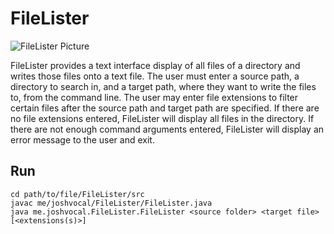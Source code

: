 # FileLister

![FileLister Picture](https://github.com/joshvocal/FileLister/blob/master/example.png)

 FileLister provides a text interface display of all files of a directory
 and writes those files onto a text file. The user must enter a source path,
 a directory to search in, and a target path, where they want to write the files to,
 from the command line. The user may enter file extensions to filter certain files after
 the source path and target path are specified. If there are no file extensions entered,
 FileLister will display all files in the directory. If there are not enough command
 arguments entered, FileLister will display an error message to the user and exit.

## Run

```
cd path/to/file/FileLister/src
javac me/joshvocal/FileLister/FileLister.java
java me.joshvocal.FileLister.FileLister <source folder> <target file> [<extensions(s)>]
```
